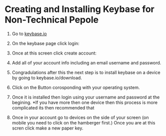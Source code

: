 # Creating and Installing Keybase for Non-Technical Pepole

1. Go to [keybase.io](https://keybase.io)

2. On the keybase page click login:

3. Once at this screen click create account:

5. Add all of your account info including an email username and password.

6. Congradulations after this the next step is to install keybase on a device by going to keybase.io/download.

7. Click on the Button corosponding with your operating system. 

8. Once it is installed then login using your username and password at the begining.
*If you have more then one device then this process is more complicated its then recommended that

9. Once in your account go to devices on the side of your screen (on mobile you need to click on the hamberger first.) Once you are at this scren click make a new paper key.
